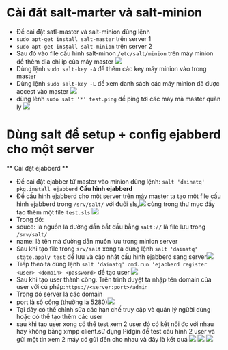 # Cài đăt salt-marter và salt-minion
- Để cài đặt satl-master và salt-minion dùng lệnh
 - `sudo apt-get install salt-master` trên server 1
 - `sudo apt-get install salt-minion` trên server 2
- Sau đó vào file cấu hình salt-minon `/etc/salt/minion` trên máy minion để thêm đỉa chỉ ip của máy master ![](https://github.com/bizflycloud/internship-0719/blob/master/daitq1998/image/ip.png)
- Dùng lệnh `sudo salt-key -A` để thêm các key máy minion vào trong master
- Dùng lệnh `sudo salt-key -L` để xem danh sách các máy minion đã được accest vào master ![](https://github.com/bizflycloud/internship-0719/blob/master/daitq1998/image/list.png)
- dùng lênh `sudo salt '*' test.ping` để ping tới các máy mà master quản lý ![](https://github.com/bizflycloud/internship-0719/blob/master/daitq1998/image/lb.png)
# Dùng salt để setup + config ejabberd cho một server
** Cài đặt ejabberd **
- Để cài đặt ejabber từ master vào minion dùng lệnh: `salt 'dainatq' pkg.install ejabberd`
**Cấu hình ejabberd**
- Để cấu hình ejabberd cho một server trên máy master ta tạo một file cấu hình ejabberd trong `/srv/salt/` với đuôi sls,![]( https://github.com/bizflycloud/internship-0719/blob/master/daitq1998/image/os.png) cùng trong thư mục đấy tạo thêm một file `test.sls`
![](https://github.com/bizflycloud/internship-0719/blob/master/daitq1998/image/lm.png)
- Trong đó:
 - souce: là nguồn là đường dẫn bắt đầu bằng `salt://` là file lưu trong `/srv/salt/`
 - name: là tên mà đường dẫn muốn lưu trong minion server
- Sau khi tạo fỉle trong `srv/salt` xong ta dùng lệnh `salt 'dainatq' state.apply test` để lưu và cập nhật cấu hình ejabberd sang server![](https://github.com/bizflycloud/internship-0719/blob/master/daitq1998/image/chang%202.png)
- Tiếp theo ta dùng lệnh `salt 'dainatq' cmd.run 'ejabberd register <user> <domain> <password>` để tạo user ![](https://github.com/bizflycloud/internship-0719/blob/master/daitq1998/image/t%202.png)
- Sau khi tạo user thành công. Trên trình duyệt ta nhập tên domain của user với cú pháp:`https://<server:port>/admin` 
- Trong đó server là các domain 
- port là số cổng (thường là 5280)![](https://github.com/bizflycloud/internship-0719/blob/master/daitq1998/image/nt.png)
- Tại đây có thể chỉnh sửa các hạn chế truy cập và quản lý ngừời dùng  hoặc có thể tạo thêm các user
- sau khi tạo user xong có thể test xem 2 user đó có kết nối đc với nhau hay không bằng xmpp client.sử dụng Pidgin để test 
 cấu hình 2 user và gửi một tin xem 2 máy có gửi đến cho nhau và đây là kết quá 
 ![](https://github.com/bizflycloud/internship-0719/blob/master/daitq1998/image/tip.png)
 ![](https://github.com/bizflycloud/internship-0719/blob/master/daitq1998/image/mes.png)
 ![](https://github.com/bizflycloud/internship-0719/blob/master/daitq1998/image/m.png)
